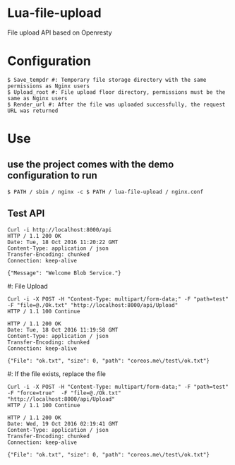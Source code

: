 # Lua-file-upload
File upload API based on Openresty

# Configuration
```
$ Save_tempdr #: Temporary file storage directory with the same permissions as Nginx users
$ Upload_root #: File upload floor directory, permissions must be the same as Nginx users
$ Render_url #: After the file was uploaded successfully, the request URL was returned
```

# Use
## use the project comes with the demo configuration to run
```
$ PATH / sbin / nginx -c $ PATH / lua-file-upload / nginx.conf
```

## Test API
```
Curl -i http://localhost:8000/api
HTTP / 1.1 200 OK
Date: Tue, 18 Oct 2016 11:20:22 GMT
Content-Type: application / json
Transfer-Encoding: chunked
Connection: keep-alive

{"Message": "Welcome Blob Service."}
```

#: File Upload
```
Curl -i -X POST -H "Content-Type: multipart/form-data;" -F "path=test" -F "file=@./Ok.txt" "http://localhost:8000/api/Upload"
HTTP / 1.1 100 Continue

HTTP / 1.1 200 OK
Date: Tue, 18 Oct 2016 11:19:58 GMT
Content-Type: application / json
Transfer-Encoding: chunked
Connection: keep-alive

{"File": "ok.txt", "size": 0, "path": "coreos.me\/test\/ok.txt"}
```
#: If the file exists, replace the file
```
Curl -i -X POST -H "Content-Type: multipart/form-data;" -F "path=test"  -F "force=true"  -F "file=@./Ok.txt" "http://localhost:8000/api/Upload"
HTTP / 1.1 100 Continue

HTTP / 1.1 200 OK
Date: Wed, 19 Oct 2016 02:19:41 GMT
Content-Type: application / json
Transfer-Encoding: chunked
Connection: keep-alive

{"File": "ok.txt", "size": 0, "path": "coreos.me\/test\/ok.txt"}
```
